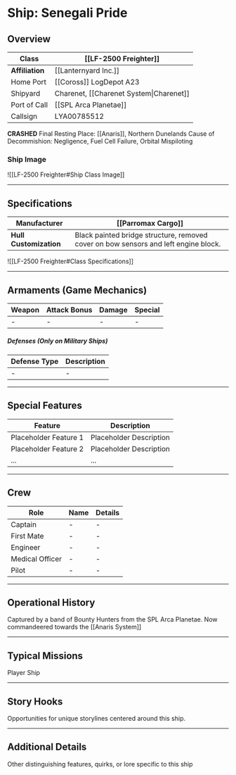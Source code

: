 # Ship: Senegali Pride

## Overview 

| **Class**       | [[LF-2500 Freighter]]                   |
| --------------- | --------------------------------------- |
| **Affiliation** | [[Lanternyard Inc.]]                    |
| Home Port       | [[Coross]] LogDepot A23                 |
| Shipyard        | Charenet, [[Charenet System\|Charenet]] |
| Port of Call    | [[SPL Arca Planetae]]                   |
| Callsign        | LYA00785512                             |

**CRASHED**
Final Resting Place: [[Anaris]], Northern Dunelands
Cause of Decommishion: Negligence, Fuel Cell Failure, Orbital Mispiloting 

### Ship Image

![[LF-2500 Freighter#Ship Class Image]]

---

## Specifications 

| **Manufacturer**       | [[Parromax Cargo]]                                                                  |
| ---------------------- | ----------------------------------------------------------------------------------- |
| **Hull Customization** | Black painted bridge structure, removed cover on bow sensors and left engine block. |

![[LF-2500 Freighter#Class Specifications]]

---

## Armaments (Game Mechanics)

| **Weapon** | **Attack Bonus** | **Damage** | **Special** |
| ---------- | ---------------- | ---------- | ----------- |
| -          | -                | -          | -           |
##### Defenses (Only on Military Ships)

| **Defense Type** | **Description** |
| ---------------- | --------------- |
| -                | -               |

---

## Special Features 

| **Feature**            | **Description**            |
|------------------------|----------------------------|
| Placeholder Feature 1  | Placeholder Description    |
| Placeholder Feature 2  | Placeholder Description    |
| ...                    | ...                        |

---

## Crew 

| **Role**        | **Name** | **Details** |
| --------------- | -------- | ----------- |
| Captain         | -        | -           |
| First Mate      | -        | -           |
| Engineer        | -        | -           |
| Medical Officer | -        | -           |
| Pilot           | -        | -           |

---

## Operational History 

Captured by a band of Bounty Hunters from the SPL Arca Planetae. Now commandeered towards the [[Anaris System]]

---

## Typical Missions 

Player Ship

---

## Story Hooks 

Opportunities for unique storylines centered around this ship.

---

## Additional Details 

Other distinguishing features, quirks, or lore specific to this ship